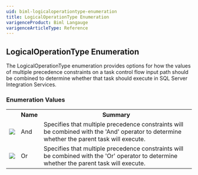 ```yaml
---
uid: biml-logicaloperationtype-enumeration
title: LogicalOperationType Enumeration
varigenceProduct: Biml Langauge
varigenceArticleType: Reference
---
```


## LogicalOperationType Enumeration<div class="LanguageSummary"><div class ="SummaryItem">The LogicalOperationType enumeration provides options for how the values of multiple precedence constraints on a task control flow input path should be combined to determine whether that task should execute in SQL Server Integration Services.</div></div><div class="EnumValueGroup">### Enumeration Values<table id="EnumValue" class="MemberList"><tbody><tr><th class="MemberTypeIconColumnHeader">&nbsp;</th><th class="MemberNameColumnHeader">Name</th><th class="MemberSummaryColumnHeader">Summary</th></tr><tr class="cd0"><td align="center" class="MemberTypeIcon"><img src="enumValue.png"></img></td><td class="MemberName">And</td><td class="MemberSummary"><div class ="SummaryItem">Specifies that multiple precedence constraints will be combined with the 'And' operator to determine whether the parent task will execute.</div></td></tr><tr class="cd1"><td align="center" class="MemberTypeIcon"><img src="enumValue.png"></img></td><td class="MemberName">Or</td><td class="MemberSummary"><div class ="SummaryItem">Specifies that multiple precedence constraints will be combined with the 'Or' operator to determine whether the parent task will execute.</div></td></tr></tbody></table></div>